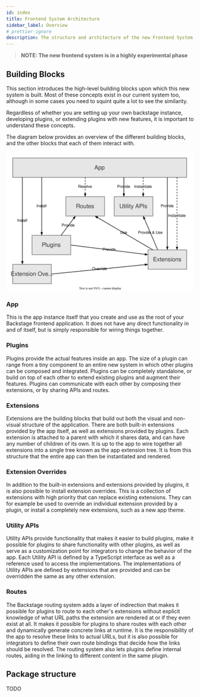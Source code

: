 ```yaml
---
id: index
title: Frontend System Architecture
sidebar_label: Overview
# prettier-ignore
description: The structure and architecture of the new Frontend System
---
```


> **NOTE: The new frontend system is in a highly experimental phase**

## Building Blocks

This section introduces the high-level building blocks upon which this new
system is built. Most of these concepts exist in our current system too, although
in some cases you need to squint quite a lot to see the similarity.

Regardless of whether you are setting up your own backstage instance,
developing plugins, or extending plugins with new features, it is
important to understand these concepts.

The diagram below provides an overview of the different building blocks, and the other blocks that each of them interact with.

![frontend system building blocks diagram](../../assets/frontend-system/architecture-building-blocks.drawio.svg)

### App

This is the app instance itself that you create and use as the root of your Backstage frontend application. It does not have any direct functionality in and of itself, but is simply responsible for wiring things together.

### Plugins

Plugins provide the actual features inside an app. The size of a plugin can range from a tiny component to an entire new system in which other plugins can be composed and integrated. Plugins can be completely standalone, or build on top of each other to extend existing plugins and augment their features. Plugins can communicate with each other by composing their extensions, or by sharing APIs and routes.

### Extensions

Extensions are the building blocks that build out both the visual and non-visual structure of the application. There are both built-in extensions provided by the app itself, as well as extensions provided by plugins. Each extension is attached to a parent with which it shares data, and can have any number of children of its own. It is up to the app to wire together all extensions into a single tree known as the app extension tree. It is from this structure that the entire app can then be instantiated and rendered.

### Extension Overrides

In addition to the built-in extensions and extensions provided by plugins, it is also possible to install extension overrides. This is a collection of extensions with high priority that can replace existing extensions. They can for example be used to override an individual extension provided by a plugin, or install a completely new extensions, such as a new app theme.

### Utility APIs

Utility APIs provide functionality that makes it easier to build plugins, make it possible for plugins to share functionality with other plugins, as well as serve as a customization point for integrators to change the behavior of the app. Each Utility API is defined by a TypeScript interface as well as a reference used to access the implementations. The implementations of Utility APIs are defined by extensions that are provided and can be overridden the same as any other extension.

### Routes

The Backstage routing system adds a layer of indirection that makes it possible for plugins to route to each other's extensions without explicit knowledge of what URL paths the extension are rendered at or if they even exist at all. It makes it possible for plugins to share routes with each other and dynamically generate concrete links at runtime. It is the responsibility of the app to resolve these links to actual URLs, but it is also possible for integrators to define their own route bindings that decide how the links should be resolved. The routing system also lets plugins define internal routes, aiding in the linking to different content in the same plugin.

## Package structure

TODO
